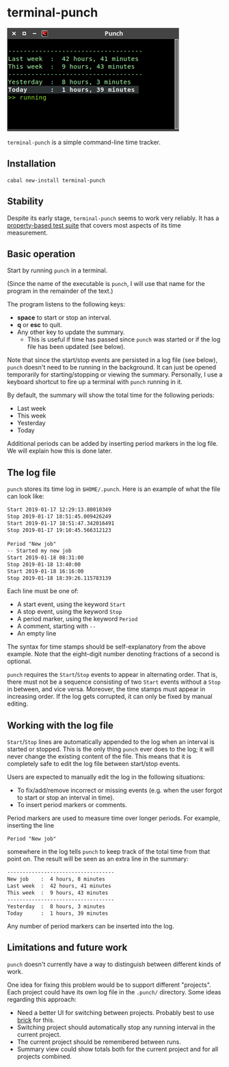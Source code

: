 # terminal-punch

![](images/punch.png)

`terminal-punch` is a simple command-line time tracker.



Installation
----------------------------------------

    cabal new-install terminal-punch



Stability
----------------------------------------

Despite its early stage, `terminal-punch` seems to work very reliably. It has a [property-based test suite](https://github.com/emilaxelsson/terminal-punch/blob/master/tests/Tests.hs) that covers most aspects of its time measurement.



Basic operation
----------------------------------------

Start by running `punch` in a terminal.

(Since the name of the executable is `punch`, I will use that name for the program in the remainder of the text.)

The program listens to the following keys:

  * **space** to start or stop an interval.
  * **q** or **esc** to quit.
  * Any other key to update the summary.
      - This is useful if time has passed since `punch` was started or if the log file has been updated (see below).

Note that since the start/stop events are persisted in a log file (see below), `punch` doesn't need to be running in the background. It can just be opened temporarily for starting/stopping or viewing the summary. Personally, I use a keyboard shortcut to fire up a terminal with `punch` running in it.

By default, the summary will show the total time for the following periods:

  * Last week
  * This week
  * Yesterday
  * Today

Additional periods can be added by inserting period markers in the log file. We will explain how this is done later.



The log file
----------------------------------------

`punch` stores its time log in `$HOME/.punch`. Here is an example of what the file can look like:

```
Start 2019-01-17 12:29:13.80010349
Stop 2019-01-17 18:51:45.009426249
Start 2019-01-17 18:51:47.342016491
Stop 2019-01-17 19:10:45.566312123

Period "New job"
-- Started my new job
Start 2019-01-18 08:31:00
Stop 2019-01-18 13:40:00
Start 2019-01-18 16:16:00
Stop 2019-01-18 18:39:26.115783139
```

Each line must be one of:

  * A start event, using the keyword `Start`
  * A stop event, using the keyword `Stop`
  * A period marker, using the keyword `Period`
  * A comment, starting with `--`
  * An empty line

The syntax for time stamps should be self-explanatory from the above example. Note that the eight-digit number denoting fractions of a second is optional.

`punch` requires the `Start`/`Stop` events to appear in alternating order. That is, there must not be a sequence consisting of two `Start` events without a `Stop` in between, and vice versa. Moreover, the time stamps must appear in increasing order. If the log gets corrupted, it can only be fixed by manual editing.



Working with the log file
----------------------------------------

`Start`/`Stop` lines are automatically appended to the log when an interval is started or stopped. This is the only thing `punch` ever does to the log; it will never change the existing content of the file. This means that it is completely safe to edit the log file between start/stop events.

Users are expected to manually edit the log in the following situations:

  * To fix/add/remove incorrect or missing events (e.g. when the user forgot to start or stop an interval in time).
  * To insert period markers or comments.

Period markers are used to measure time over longer periods. For example, inserting the line

    Period "New job"

somewhere in the log tells `punch` to keep track of the total time from that point on. The result will be seen as an extra line in the summary:

```
-----------------------------------
New job    :  4 hours, 8 minutes
Last week  :  42 hours, 41 minutes
This week  :  9 hours, 43 minutes
-----------------------------------
Yesterday  :  8 hours, 3 minutes
Today      :  1 hours, 39 minutes
```

Any number of period markers can be inserted into the log.



Limitations and future work
----------------------------------------

`punch` doesn't currently have a way to distinguish between different kinds of work.

One idea for fixing this problem would be to support different "projects". Each project could have its own log file in the `.punch/` directory. Some ideas regarding this approach:

  * Need a better UI for switching between projects. Probably best to use [brick](https://hackage.haskell.org/package/brick) for this.
  * Switching project should automatically stop any running interval in the current project.
  * The current project should be remembered between runs.
  * Summary view could show totals both for the current project and for all projects combined.
